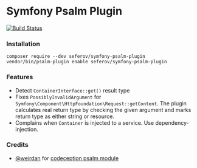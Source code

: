 # Symfony Psalm Plugin

[![Build Status](https://travis-ci.com/seferov/symfony-psalm-plugin.svg?branch=master)](https://travis-ci.com/seferov/symfony-psalm-plugin)

### Installation

```
composer require --dev seferov/symfony-psalm-plugin
vendor/bin/psalm-plugin enable seferov/symfony-psalm-plugin
```

### Features

- Detect `ContainerInterface::get()` result type
- Fixes `PossiblyInvalidArgument` for `Symfony\Component\HttpFoundation\Request::getContent`.
The plugin calculates real return type by checking the given argument and marks return type as either string or resource.
- Complains when `Container` is injected to a service. Use dependency-injection.

### Credits

- [@weirdan](https://github.com/weirdan) for [codeception psalm module](https://github.com/weirdan/codeception-psalm-module)
